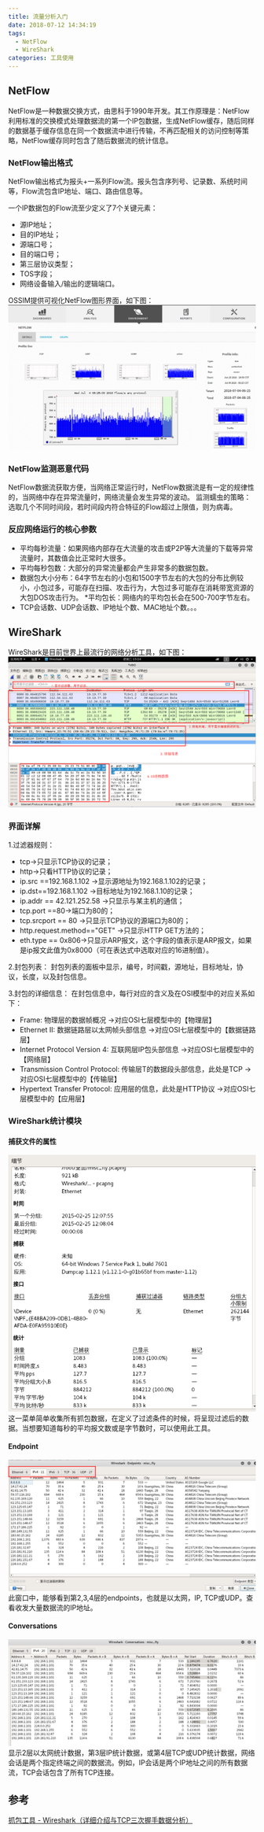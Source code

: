 ```yaml
---
title: 流量分析入门
date: 2018-07-12 14:34:19
tags:
  - NetFlow
  - WireShark
categories: 工具使用
---
```


## NetFlow
NetFlow是一种数据交换方式，由思科于1990年开发。其工作原理是：NetFlow利用标准的交换模式处理数据流的第一个IP包数据，生成NetFlow缓存，随后同样的数据基于缓存信息在同一个数据流中进行传输，不再匹配相关的访问控制等策略，NetFlow缓存同时包含了随后数据流的统计信息。
<!--more-->
### NetFlow输出格式
NetFlow输出格式为报头+一系列Flow流。报头包含序列号、记录数、系统时间等，Flow流包含IP地址、端口、路由信息等。

一个IP数据包的Flow流至少定义了7个关键元素：
* 源IP地址；
* 目的IP地址；
* 源端口号；
* 目的端口号；
* 第三层协议类型；
* TOS字段；
* 网络设备输入/输出的逻辑端口。

OSSIM提供可视化NetFlow图形界面，如下图：
![](2018-07-12-流量分析入门\NetFlow.png)

### NetFlow监测恶意代码
NetFlow数据流获取方便，当网络正常运行时，NetFlow数据流是有一定的规律性的，当网络中存在异常流量时，网络流量会发生异常的波动。
监测蠕虫的策略：选取几个不同时间段，若时间段内符合特征的Flow超过上限值，则为病毒。

### 反应网络运行的核心参数
* 平均每秒流量：如果网络内部存在大流量的攻击或P2P等大流量的下载等异常流量时，其数值会比正常时大很多。
* 平均每秒包数：大部分的异常流量都会产生非常多的数据包数。
* 数据包大小分布：64字节左右的小包和1500字节左右的大包的分布比例较小，小包过多，可能存在扫描、攻击行为，大包过多可能存在消耗带宽资源的大包DOS攻击行为。
*平均包长：网络内的平均包长会在500-700字节左右。
* TCP会话数、UDP会话数、IP地址个数、MAC地址个数。。。

## WireShark
 WireShark是目前世界上最流行的网络分析工具，如下图：
![](2018-07-12-流量分析入门\WireShark.png)

### 界面详解
1.过滤器规则：
* tcp->只显示TCP协议的记录；
* http->只看HTTP协议的记录；
* ip.src ==192.168.1.102 ->显示源地址为192.168.1.102的记录；
* ip.dst==192.168.1.102 ->目标地址为192.168.1.10的记录；
* ip.addr == 42.121.252.58 ->只显示与某主机的通信；
* tcp.port ==80->端口为80的；
* tcp.srcport == 80 ->只显示TCP协议的源端口为80的；
* http.request.method=="GET"  ->只显示HTTP GET方法的；
* eth.type == 0x806->只显示ARP报文，这个字段的值表示是ARP报文，如果是ip报文此值为0x8000（可在表达式中选取对应的16进制值）。

2.封包列表：
封包列表的面板中显示，编号，时间戳，源地址，目标地址，协议，长度，以及封包信息。

3.封包的详细信息：
在封包信息中，每行对应的含义及在OSI模型中的对应关系如下：
* Frame:   物理层的数据帧概况  ->对应OSI七层模型中的【物理层】
* Ethernet II: 数据链路层以太网帧头部信息  ->对应OSI七层模型中的【数据链路层】
* Internet Protocol Version 4: 互联网层IP包头部信息  ->对应OSI七层模型中的【网络层】
* Transmission Control Protocol:  传输层T的数据段头部信息，此处是TCP  ->对应OSI七层模型中的【传输层】
* Hypertext Transfer Protocol:  应用层的信息，此处是HTTP协议  ->对应OSI七层模型中的【应用层】

### WireShark统计模块
#### 捕获文件的属性
![](2018-07-12-流量分析入门\文件属性.PNG)
这一菜单简单收集所有抓包数据，在定义了过滤条件的时候，将呈现过滤后的数据。当想要知道每秒的平均报文数或是字节数时，可以使用此工具。

#### Endpoint
![](2018-07-12-流量分析入门\统计_Endpoints.png)
此窗口中，能够看到第2,3,4层的endpoints，也就是以太网，IP, TCP或UDP。查看收发大量数据流的IP地址。

#### Conversations
![](2018-07-12-流量分析入门\Conversations.PNG)
显示2层以太网统计数据，第3层IP统计数据，或第4层TCP或UDP统计数据，网络会话是两个指定终端之间的数据流。例如，IP会话是两个IP地址之间的所有数据流，TCP会话包含了所有TCP连接。

## 参考
[ 抓包工具 - Wireshark（详细介绍与TCP三次握手数据分析）
](https://www.cnblogs.com/Chilam007/p/6973990.html)
